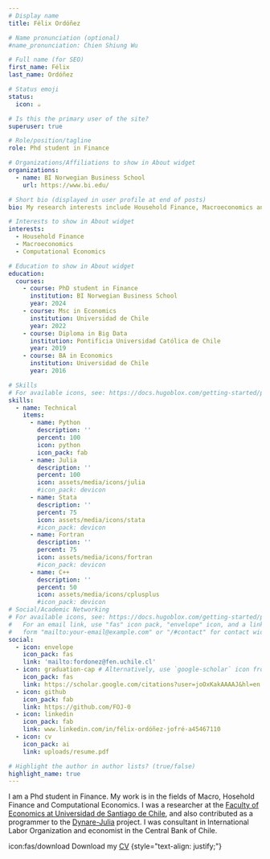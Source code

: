 ```yaml
---
# Display name
title: Félix Ordóñez

# Name pronunciation (optional)
#name_pronunciation: Chien Shiung Wu

# Full name (for SEO)
first_name: Félix
last_name: Ordóñez

# Status emoji
status:
  icon: ☕️

# Is this the primary user of the site?
superuser: true

# Role/position/tagline
role: Phd student in Finance

# Organizations/Affiliations to show in About widget
organizations:
  - name: BI Norwegian Business School
    url: https://www.bi.edu/

# Short bio (displayed in user profile at end of posts)
bio: My research interests include Household Finance, Macroeconomics and Computing Economics.

# Interests to show in About widget
interests:
  - Household Finance
  - Macroeconomics
  - Computational Economics

# Education to show in About widget
education:
  courses:
    - course: PhD student in Finance
      institution: BI Norwegian Business School
      year: 2024
    - course: Msc in Economics
      institution: Universidad de Chile
      year: 2022
    - course: Diploma in Big Data
      institution: Pontificia Universidad Católica de Chile
      year: 2019      
    - course: BA in Economics
      institution: Universidad de Chile
      year: 2016

# Skills
# For available icons, see: https://docs.hugoblox.com/getting-started/page-builder/#icons
skills:
  - name: Technical
    items:
      - name: Python
        description: ''
        percent: 100
        icon: python
        icon_pack: fab
      - name: Julia
        description: ''
        percent: 100
        icon: assets/media/icons/julia
        #icon_pack: devicon
      - name: Stata
        description: ''
        percent: 75
        icon: assets/media/icons/stata
        #icon_pack: devicon
      - name: Fortran
        description: ''
        percent: 75
        icon: assets/media/icons/fortran
        #icon_pack: devicon
      - name: C++
        description: ''
        percent: 50
        icon: assets/media/icons/cplusplus
        #icon_pack: devicon
# Social/Academic Networking
# For available icons, see: https://docs.hugoblox.com/getting-started/page-builder/#icons
#   For an email link, use "fas" icon pack, "envelope" icon, and a link in the
#   form "mailto:your-email@example.com" or "/#contact" for contact widget.
social:
  - icon: envelope
    icon_pack: fas
    link: 'mailto:fordonez@fen.uchile.cl'
  - icon: graduation-cap # Alternatively, use `google-scholar` icon from `ai` icon pack
    icon_pack: fas
    link: https://scholar.google.com/citations?user=joOxKakAAAAJ&hl=en
  - icon: github
    icon_pack: fab
    link: https://github.com/FOJ-0
  - icon: linkedin
    icon_pack: fab
    link: www.linkedin.com/in/félix-ordóñez-jofré-a45467110
  - icon: cv
    icon_pack: ai
    link: uploads/resume.pdf

# Highlight the author in author lists? (true/false)
highlight_name: true
---
```


I am a Phd student in Finance. My work is in the fields of Macro, Hosehold Finance and Computational Economics. I was a researcher at the [Faculty of Economics at Universidad de Santiago de Chile](https://fae.usach.cl/fae/), and also contributed as a programmer to the [Dynare-Julia](https://github.com/DynareJulia/Dynare.jl) project. I was consultant in International Labor Organization and economist in the Central Bank of Chile. 

icon:fas/download Download my [CV](uploads/resume.pdf)
{style="text-align: justify;"}
